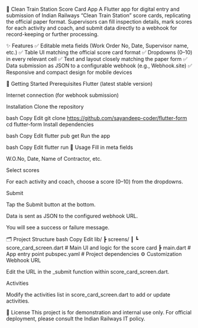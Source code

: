 🚉 Clean Train Station Score Card App
A Flutter app for digital entry and submission of Indian Railways “Clean Train Station” score cards, replicating the official paper format. Supervisors can fill inspection details, mark scores for each activity and coach, and submit data directly to a webhook for record-keeping or further processing.

✨ Features
✅ Editable meta fields (Work Order No, Date, Supervisor name, etc.)
✅ Table UI matching the official score card format
✅ Dropdowns (0–10) in every relevant cell
✅ Text and layout closely matching the paper form
✅ Data submission as JSON to a configurable webhook (e.g., Webhook.site)
✅ Responsive and compact design for mobile devices

🚀 Getting Started
Prerequisites
Flutter (latest stable version)

Internet connection (for webhook submission)

Installation
Clone the repository

bash
Copy
Edit
git clone https://github.com/sayandeep-coder/flutter-form
cd flutter-form
Install dependencies

bash
Copy
Edit
flutter pub get
Run the app

bash
Copy
Edit
flutter run
📲 Usage
Fill in meta fields

W.O.No, Date, Name of Contractor, etc.

Select scores

For each activity and coach, choose a score (0–10) from the dropdowns.

Submit

Tap the Submit button at the bottom.

Data is sent as JSON to the configured webhook URL.

You will see a success or failure message.

🗂️ Project Structure
bash
Copy
Edit
lib/
 ┣ screens/
 ┃ ┗ score_card_screen.dart  # Main UI and logic for the score card
 ┣ main.dart                 # App entry point
pubspec.yaml                 # Project dependencies
⚙️ Customization
Webhook URL

Edit the URL in the _submit function within score_card_screen.dart.

Activities

Modify the activities list in score_card_screen.dart to add or update activities.

📄 License
This project is for demonstration and internal use only.
For official deployment, please consult the Indian Railways IT policy.


